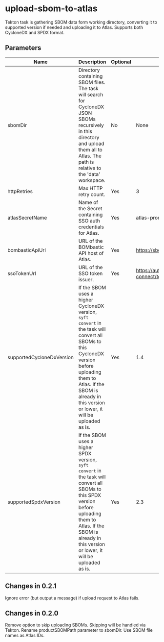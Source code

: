 # upload-sbom-to-atlas
Tekton task is gathering SBOM data form working directory, converting it to supported version if needed and uploading it to Atlas.
Supports both CycloneDX and SPDX format.

## Parameters

| Name                      | Description                                                                                                                                                                                                                          | Optional | Default value                                                                 |
|---------------------------|--------------------------------------------------------------------------------------------------------------------------------------------------------------------------------------------------------------------------------------|----------|-------------------------------------------------------------------------------|
| sbomDir                   | Directory containing SBOM files. The task will search for CycloneDX JSON SBOMs recursively in this directory and upload them all to Atlas. The path is relative to the 'data' workspace.                                             | No       | None                                                                          |
| httpRetries               | Max HTTP retry count.                                                                                                                                                                                                                | Yes      | 3                                                                             |
| atlasSecretName           | Name of the Secret containing SSO auth credentials for Atlas.                                                                                                                                                                        | Yes      | atlas-prod-sso-secret                                                         |
| bombasticApiUrl           | URL of the BOMbastic API host of Atlas.                                                                                                                                                                                              | Yes      | https://sbom.atlas.devshift.net                                               |
| ssoTokenUrl               | URL of the SSO token issuer.                                                                                                                                                                                                         | Yes      | https://auth.redhat.com/auth/realms/EmployeeIDP/protocol/openid-connect/token |
| supportedCycloneDxVersion | If the SBOM uses a higher CycloneDX version, `syft convert` in the task will convert all SBOMs to this CycloneDX version before uploading them to Atlas. If the SBOM is already in this version or lower, it will be uploaded as is. | Yes      | 1.4                                                                           |
| supportedSpdxVersion      | If the SBOM uses a higher SPDX version, `syft convert` in the task will convert all SBOMs to this SPDX version before uploading them to Atlas. If the SBOM is already in this version or lower, it will be uploaded as is.           | Yes      | 2.3                                                                           |

## Changes in 0.2.1
Ignore error (but output a message) if upload request to Atlas fails.

## Changes in 0.2.0
Remove option to skip uploading SBOMs. Skipping will be handled via Tekton.
Rename productSBOMPath parameter to sbomDir. Use SBOM file names as Atlas IDs.
